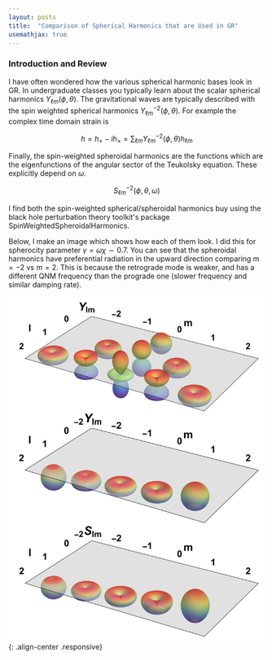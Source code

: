 ```yaml
---
layout: posts
title:  "Comparison of Spherical Harmonics that are Used in GR"
usemathjax: true
---
```


### Introduction and Review

I have often wondered how the various spherical harmonic bases look in GR. In undergraduate classes you typically learn about the scalar spherical harmonics $Y_{\ell m}(\phi,\theta)$. The gravitational waves are typically described with the spin weighted spherical harmonics $Y_{\ell m}^{-2}(\phi,\theta)$. For example the complex time domain strain is 

$$
 h = h_+ - i h_\times = \sum_{\ell m} Y_{\ell m}^{-2}(\phi,\theta) h_{\ell m}
$$

Finally, the spin-weighted spheroidal harmonics are the functions which are the eigenfunctions of the angular sector of the Teukolsky equation. These explicitly depend on $\omega$. 

$$
S_{\ell m}^{-2}(\phi,\theta,\omega) 
$$

I find both the spin-weighted spherical/spheroidal harmonics buy using the black hole perturbation theory toolkit's package SpinWeightedSpheroidalHarmonics. 

Below, I make an image which shows how each of them look. I did this for spherocity parameter $\gamma = \omega \chi \sim 0.7$. You can see that the spheroidal harmonics have preferential radiation in the upward direction comparing $m=-2$ vs $m=2$. This is because the retrograde mode is weaker, and has a different QNM frequency than the prograde one (slower frequency and similar damping rate).

![Alt text](/assets/images/spherical-harmonics-GR.png){: .align-center .responsive}

